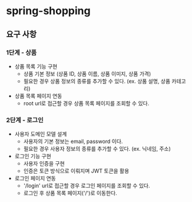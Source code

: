 # spring-shopping

## 요구 사항
### 1단계 - 상품
- 상품 목록 기능 구현
  - 상품 기본 정보 (상품 ID, 상품 이름, 상품 이미지, 상품 가격)
  - 필요한 경우 상품 정보의 종류를 추가할 수 있다. (ex. 상품 설명, 상품 카테고리)
- 상품 목록 페이지 연동
  - root url로 접근할 경우 상품 목록 페이지를 조회할 수 있다.

### 2단계 - 로그인
- 사용자 도메인 모델 설계
  - 사용자의 기본 정보는 email, password 이다.
  - 필요한 경우 사용자 정보의 종류를 추가할 수 있다. (ex. 닉네임, 주소)
- 로그인 기능 구현
  - 사용자 인증을 구현
  - 인증은 토큰 방식으로 이뤄지며 JWT 토큰을 활용
- 로그인 페이지 연동
  - '/login' url로 접근할 경우 로그인 페이지를 조회할 수 있다.
  - 로그인 후 상품 목록 페이지('/')로 이동한다.
